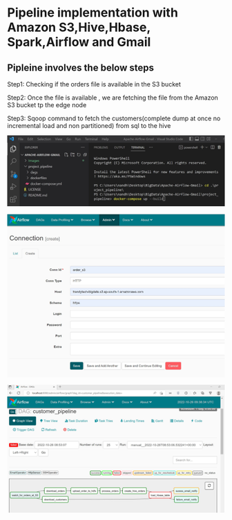 # Pipeline implementation with Amazon S3,Hive,Hbase, Spark,Airflow and Gmail



## Pipleine involves the below steps 


Step1: Checking if the orders file is available in the S3 bucket


Step2: Once the file is available , we are fetching the file from the Amazon S3 bucket tp the edge node

Step3: Sqoop command to fetch the customers(complete dump at once no incremental load and non partitioned) from sql to the hive

<p align="center">
  <img src="Images/Docker-compose.jpg" width="650" title="Loaded model in blender">
</p>

<p align="center">
  <img src="Images/s3_orders.jpg" width="650" title="Loaded model in blender">
</p>

<p align="center">
  <img src="Images/Airflow_pipeine.jpg" width="650" title="Loaded model in blender">
</p>
